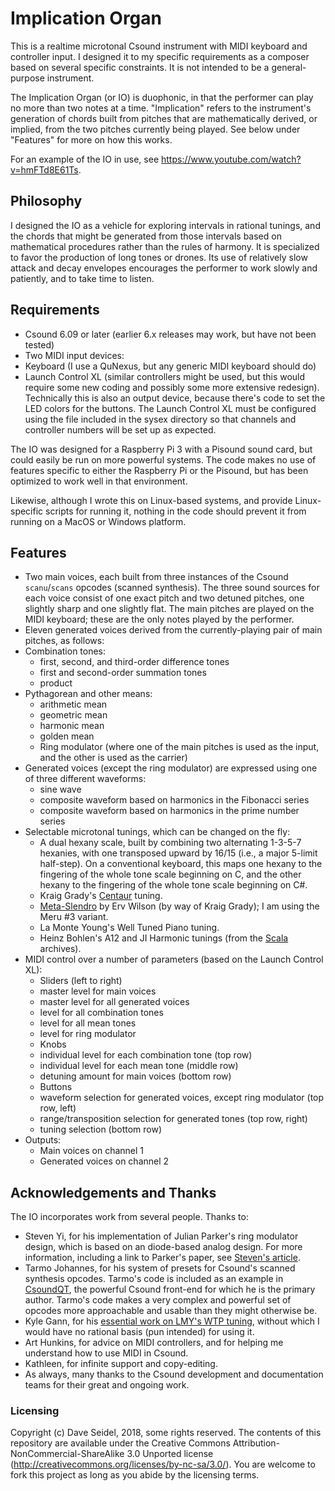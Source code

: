 # Implication Organ

This is a realtime microtonal Csound instrument with MIDI keyboard and controller input. I designed it to my specific requirements as a composer based on several specific constraints. It is not intended to be a general-purpose instrument.

The Implication Organ (or IO) is duophonic, in that the performer can play no more than two notes at a time. "Implication" refers to the instrument's generation of chords built from pitches that are mathematically derived, or implied, from the two pitches currently being played. See below under "Features" for more on how this works.

For an example of the IO in use, see https://www.youtube.com/watch?v=hmFTd8E61Ts.

## Philosophy

I designed the IO as a vehicle for exploring intervals in rational tunings, and the chords that might be generated from those intervals based on mathematical procedures rather than the rules of harmony. It is specialized to favor the production of long tones or drones. Its use of relatively slow attack and decay envelopes encourages the performer to work slowly and patiently, and to take time to listen.

## Requirements

- Csound 6.09 or later (earlier 6.x releases may work, but have not been tested)
- Two MIDI input devices:
 - Keyboard (I use a QuNexus, but any generic MIDI keyboard should do)
 - Launch Control XL (similar controllers might be used, but this would require some new coding and possibly some more extensive redesign). Technically this is also an output device, because there's code to set the LED colors for the buttons. The Launch Control XL must be configured using the file included in the sysex directory so that channels and controller numbers will be set up as expected.

The IO was designed for a Raspberry Pi 3 with a Pisound sound card, but could easily be run on more powerful systems. The code makes no use of features specific to either the Raspberry Pi or the Pisound, but has been optimized to work well in that environment.

Likewise, although I wrote this on Linux-based systems, and provide Linux-specific scripts for running it, nothing in the code should prevent it from running on a MacOS or Windows platform.

## Features
- Two main voices, each built from three instances of the Csound `scanu`/`scans` opcodes (scanned synthesis). The three sound sources for each voice consist of one exact pitch and two detuned pitches, one slightly sharp and one slightly flat. The main pitches are played on the MIDI keyboard; these are the only notes played by the performer.
- Eleven generated voices derived from the currently-playing pair of main pitches, as follows:
 - Combination tones:
   - first, second, and third-order difference tones
   - first and second-order summation tones
   - product
 - Pythagorean and other means:
   - arithmetic mean
   - geometric mean
   - harmonic mean
   - golden mean
   - Ring modulator (where one of the main pitches is used as the input, and the other is used as the carrier)
 - Generated voices (except the ring modulator) are expressed using one of three different waveforms:
   - sine wave
   - composite waveform based on harmonics in the Fibonacci series
   - composite waveform based on harmonics in the prime number series
- Selectable microtonal tunings, which can be changed on the fly:
  - A dual hexany scale, built by combining two alternating 1-3-5-7 hexanies, with one transposed upward by 16/15 (i.e., a major 5-limit half-step). On a conventional keyboard, this maps one hexany to the fingering of the whole tone scale beginning on C, and the other hexany to the fingering of the whole tone scale beginning on C#.
  - Kraig Grady's [Centaur](http://www.anaphoria.com/centaur.html) tuning.
  - [Meta-Slendro](http://www.anaphoria.com/wilsonintroMERU.html) by Erv Wilson (by way of Kraig Grady); I am using the Meru #3 variant.
  - La Monte Young's Well Tuned Piano tuning.
  - Heinz Bohlen's A12 and JI Harmonic tunings (from the [Scala](http://www.huygens-fokker.org/scala/) archives).
- MIDI control over a number of parameters (based on the Launch Control XL):
  - Sliders (left to right)
   - master level for main voices
   - master level for all generated voices
   - level for all combination tones
   - level for all mean tones
   - level for ring modulator
  - Knobs
   - individual level for each combination tone (top row)
   - individual level for each mean tone (middle row)
   - detuning amount for main voices (bottom row)
  - Buttons
   - waveform selection for generated voices, except ring modulator (top row, left)
   - range/transposition selection for generated tones (top row, right)
   - tuning selection (bottom row)
- Outputs:
   - Main voices on channel 1
   - Generated voices on channel 2

## Acknowledgements and Thanks

The IO incorporates work from several people. Thanks to:
- Steven Yi, for his implementation of Julian Parker's ring modulator design, which is based on an diode-based analog design. For more information, including a link to Parker's paper, see [Steven's article](http://kunstmusik.com/2013/09/07/julian-parker-ring-modulator/).
- Tarmo Johannes, for his system of presets for Csound's scanned synthesis opcodes. Tarmo's code is included as an example in [CsoundQT](https://csoundqt.github.io/), the powerful Csound front-end for which he is the primary author. Tarmo's code makes a very complex and powerful set of opcodes more approachable and usable than they might otherwise be.
- Kyle Gann, for his [essential work on LMY's WTP tuning](http://www.kylegann.com/PNM-WellTunedPiano.pdf), without which I would have no rational basis (pun intended) for using it.
- Art Hunkins, for advice on MIDI controllers, and for helping me understand how to use MIDI in Csound.
- Kathleen, for infinite support and copy-editing.
- As always, many thanks to the Csound development and documentation teams for their great and ongoing work.


### Licensing

Copyright (c) Dave Seidel, 2018, some rights reserved. The contents of this repository are available under the Creative Commons Attribution-NonCommercial-ShareAlike 3.0 Unported license (http://creativecommons.org/licenses/by-nc-sa/3.0/). You are welcome to fork this project as long as you abide by the licensing terms.

